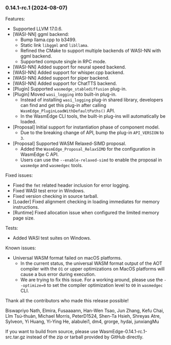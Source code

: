### 0.14.1-rc.1 (2024-08-07)

Features:

* Supported LLVM 17.0.6.
* [WASI-NN] ggml backend:
  * Bump llama.cpp to b3499.
  * Static link `libggml` and `libllama`.
  * Refined the CMake to support multiple backends of WASI-NN with ggml backend.
  * Supported compute single in RPC mode.
* [WASI-NN] Added support for neural speed backend.
* [WASI-NN] Added support for whisper.cpp backend.
* [WASI-NN] Added support for piper backend.
* [WASI-NN] Added support for ChatTTS backend.
* [Plugin] Supported `wasmedge_stablediffusion` plug-in.
* [Plugin] Moved `wasi_logging` into built-in plug-in.
  * Instead of installing `wasi_logging` plug-in shared library, developers can find and get this plug-in after calling `WasmEdge_PluginLoadWithDefaultPaths()` API.
  * In the WasmEdge CLI tools, the built-in plug-ins will automatically be loaded.
* [Proposal] Initial support for instantiation phase of component model.
  * Due to the breaking change of API, bump the plug-in `API_VERSION` to `3`.
* [Proposal] Supported WASM Relaxed-SIMD proposal.
  * Added the `WasmEdge_Proposal_RelaxSIMD` for the configuration in WasmEdge C API.
  * Users can use the `--enable-relaxed-simd` to enable the proposal in `wasmedge` and `wasmedgec` tools.

Fixed issues:

* Fixed the `fmt` related header inclusion for error logging.
* Fixed WASI test error in Windows.
* Fixed version checking in source tarball.
* [Loader] Fixed alignment checking in loading immediates for memory instructions.
* [Runtime] Fixed allocation issue when configured the limited memory page size.

Tests:

* Added WASI test suites on Windows.

Known issues:

* Universal WASM format failed on macOS platforms.
  * In the current status, the universal WASM format output of the AOT compiler with the `O1` or upper optimizations on MacOS platforms will cause a bus error during execution.
  * We are trying to fix this issue. For a working around, please use the `--optimize=0` to set the compiler optimization level to `O0` in `wasmedgec` CLI.

Thank all the contributors who made this release possible!

Biswapriyo Nath, Elmira, Fusaaaann, Han-Wen Tsao, Jun Zhang, Kefu Chai, Lîm Tsú-thuàn, Michael Morris, PeterD1524, Shen-Ta Hsieh, Shreyas Atre, Sylveon, Yi Huang, Yi-Ying He, alabulei1, dm4, grorge, hydai, junxiangMu

If you want to build from source, please use WasmEdge-0.14.1-rc.1-src.tar.gz instead of the zip or tarball provided by GitHub directly.
